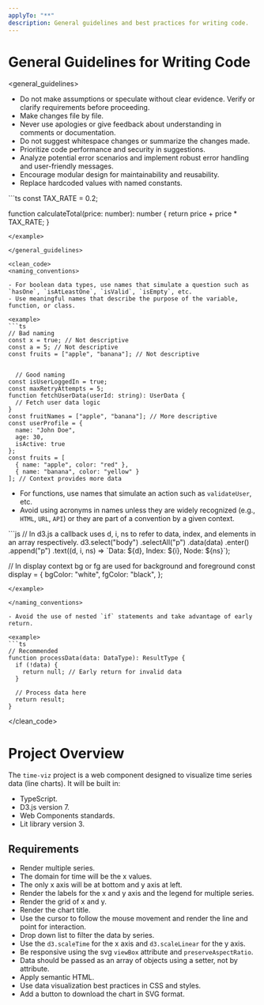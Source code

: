 ```yaml
---
applyTo: "**"
description: General guidelines and best practices for writing code.
---
```

# General Guidelines for Writing Code

<general_guidelines>

- Do not make assumptions or speculate without clear evidence. Verify or clarify requirements before proceeding.
- Make changes file by file.
- Never use apologies or give feedback about understanding in comments or documentation.
- Do not suggest whitespace changes or summarize the changes made.
- Prioritize code performance and security in suggestions.
- Analyze potential error scenarios and implement robust error handling and user-friendly messages.
- Encourage modular design for maintainability and reusability.
- Replace hardcoded values with named constants.

<example>
```ts
const TAX_RATE = 0.2;

function calculateTotal(price: number): number {
  return price + price * TAX_RATE;
}
```
</example>

</general_guidelines>

<clean_code>
<naming_conventions>

- For boolean data types, use names that simulate a question such as `hasOne`, `isAtLeastOne`, `isValid`, `isEmpty`, etc.
- Use meaningful names that describe the purpose of the variable, function, or class.

<example>
```ts
// Bad naming
const x = true; // Not descriptive
const a = 5; // Not descriptive
const fruits = ["apple", "banana"]; // Not descriptive


  // Good naming
const isUserLoggedIn = true;
const maxRetryAttempts = 5;
function fetchUserData(userId: string): UserData {
  // Fetch user data logic
}
const fruitNames = ["apple", "banana"]; // More descriptive
const userProfile = {
  name: "John Doe",
  age: 30,
  isActive: true
};
const fruits = [
  { name: "apple", color: "red" },
  { name: "banana", color: "yellow" }
]; // Context provides more data
```
</example>

- For functions, use names that simulate an action such as `validateUser`, etc.
- Avoid using acronyms in names unless they are widely recognized (e.g., `HTML`, `URL`, `API`) or they are part of a convention by a given context.

<example>
```js
// In d3.js a callback uses d, i, ns to refer to data, index, and elements in an array respectively.
d3.select("body")
  .selectAll("p")
  .data(data)
  .enter()
  .append("p")
  .text((d, i, ns) => `Data: ${d}, Index: ${i}, Node: ${ns}`);

// In display context bg or fg are used for background and foreground
const display = {
  bgColor: "white",
  fgColor: "black",
};
```
</example>

</naming_conventions>

- Avoid the use of nested `if` statements and take advantage of early return.

<example>
```ts
// Recommended
function processData(data: DataType): ResultType {
  if (!data) {
    return null; // Early return for invalid data
  }

  // Process data here
  return result;
}
```
</example>

</clean_code>

# Project Overview

The `time-viz` project is a web component designed to visualize time series data (line charts). It will be built in:

- TypeScript.
- D3.js version 7.
- Web Components standards.
- Lit library version 3.

## Requirements

- Render multiple series.
- The domain for time will be the x values.
- The only x axis will be at bottom and y axis at left.
- Render the labels for the x and y axis and the legend for multiple series.
- Render the  grid of x and y.
- Render the chart title.
- Use the cursor to follow the mouse movement and render the line and point for interaction.
- Drop down list to filter the data by series.
- Use the `d3.scaleTime` for the x axis and `d3.scaleLinear` for the y axis.
- Be responsive using the svg `viewBox` attribute and `preserveAspectRatio`.
- Data should be passed as an array of objects using a setter, not by attribute.
- Apply semantic HTML.
- Use data visualization best practices in CSS and styles.
- Add a button to download the chart in SVG format.
